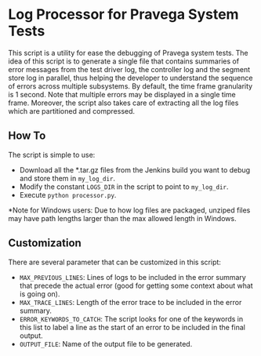 # Log Processor for Pravega System Tests

This script is a utility for ease the debugging of Pravega system tests. The idea of this script is to generate a single
file that contains summaries of error messages from the test driver log, the controller log and the segment store log in
parallel, thus helping the developer to understand the sequence of errors across multiple subsystems. By default, the time
frame granularity is 1 second. Note that multiple errors may be displayed in a single time frame. Moreover, the script also
takes care of extracting all the log files which are partitioned and compressed.

## How To

The script is simple to use:

- Download all the *.tar.gz files from the Jenkins build you want to debug and store them in `my_log_dir`.
- Modify the constant `LOGS_DIR` in the script to point to `my_log_dir`.
- Execute `python processor.py`.

*Note for Windows users: Due to how log files are packaged, unziped files may have path lengths larger than the max allowed
length in Windows.

## Customization

There are several parameter that can be customized in this script:

- `MAX_PREVIOUS_LINES`: Lines of logs to be included in the error summary that precede the actual error (good for getting
some context about what is going on).
- `MAX_TRACE_LINES`: Length of the error trace to be included in the error summary.
- `ERROR_KEYWORDS_TO_CATCH`: The script looks for one of the keywords in this list to label a line as the start of an
error to be included in the final output.
- `OUTPUT_FILE`: Name of the output file to be generated.
